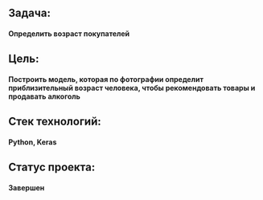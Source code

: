 ## Задача:

#### Определить возраст покупателей

## Цель:
#### Построить модель, которая по фотографии определит приблизительный возраст человека, чтобы рекомендовать товары и продавать алкоголь

## Стек технологий:
#### Python, Keras

## Статус проекта:
#### Завершен
